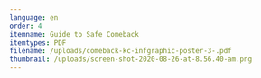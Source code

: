 ```yaml
---
language: en
order: 4
itemname: Guide to Safe Comeback
itemtypes: PDF
filename: /uploads/comeback-kc-infgraphic-poster-3-.pdf
thumbnail: /uploads/screen-shot-2020-08-26-at-8.56.40-am.png
---
```

